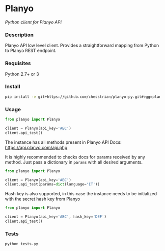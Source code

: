 # Planyo

*Python client for Planyo API*

### Description

Planyo API low level client. Provides a straightforward mapping from Python to Planyo REST endpoint.


### Requisites

Python 2.7+ or 3


### Install

```bash
pip install -e git+https://github.com/chesstrian/planyo-py.git#egg=planyo
```


### Usage

```python
from planyo import Planyo

client = Planyo(api_key='ABC')
client.api_test()
```

The instance has all methods present in Planyo API Docs: https://api.planyo.com/api.php

It is highly recommended to checks docs for params received by any method. Just pass a dictionary in `params` with
all desired arguments.

```python
from planyo import Planyo

client = Planyo(api_key='ABC')
client.api_test(params=dict(language='IT'))
```

Hash key is also supported, in this case the instance needs to be initialized with the secret hash key from Planyo

```python
from planyo import Planyo

client = Planyo(api_key='ABC', hash_key='DEF')
client.api_test()
```


### Tests

```bash
python tests.py
```
